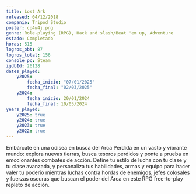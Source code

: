```yaml
---
title: Lost Ark
released: 04/12/2018
companie: Tripod Studio
poster: co4w4j.png
genre: Role-playing (RPG), Hack and slash/Beat 'em up, Adventure
estado: Completado
horas: 515
logros_obt: 87
logros_total: 156
console_pc: Steam
igdbId: 26128
dates_played:
    y2025:
        fecha_inicio: "07/01/2025"
        fecha_final: "02/03/2025"
    y2024:
        fecha_inicio: 20/01/2024
        fecha_final: 10/05/2024
years_played:
    y2025: true
    y2024: true
    y2023: true
    y2022: true
---
```


Embárcate en una odisea en busca del Arca Perdida en un vasto y vibrante mundo: explora nuevas tierras, busca tesoros perdidos y ponte a prueba en emocionantes combates de acción. Define tu estilo de lucha con tu clase y tu clase avanzada, y personaliza tus habilidades, armas y equipo para hacer valer tu poderío mientras luchas contra hordas de enemigos, jefes colosales y fuerzas oscuras que buscan el poder del Arca en este RPG free-to-play repleto de acción.